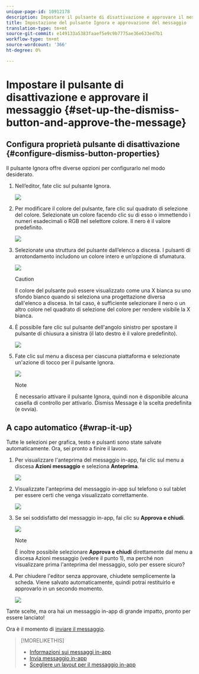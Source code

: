 ```yaml
---
unique-page-id: 10912178
description: Impostare il pulsante di disattivazione e approvare il messaggio - Documenti Marketo - Documentazione del prodotto
title: Impostazione del pulsante Ignora e approvazione del messaggio
translation-type: tm+mt
source-git-commit: e149133a5383faaef5e9c9b7775ae36e633ed7b1
workflow-type: tm+mt
source-wordcount: '366'
ht-degree: 0%

---
```



# Impostare il pulsante di disattivazione e approvare il messaggio {#set-up-the-dismiss-button-and-approve-the-message}

## Configura proprietà pulsante di disattivazione {#configure-dismiss-button-properties}

Il pulsante Ignora offre diverse opzioni per configurarlo nel modo desiderato.

1. Nell’editor, fate clic sul pulsante Ignora.

   ![](assets/image2016-5-9-10-3a23-3a37.png)

1. Per modificare il colore del pulsante, fare clic sul quadrato di selezione del colore. Selezionate un colore facendo clic su di esso o immettendo i numeri esadecimali o RGB nel selettore colore. Il nero è il valore predefinito.

   ![](assets/image2016-5-9-10-3a33-3a17.png)

1. Selezionate una struttura del pulsante dall’elenco a discesa. I pulsanti di arrotondamento includono un colore intero e un’opzione di sfumatura.

   ![](assets/image2016-5-9-10-3a35-3a46.png)

   >[!CAUTION]
   >
   >Il colore del pulsante può essere visualizzato come una X bianca su uno sfondo bianco quando si seleziona una progettazione diversa dall&#39;elenco a discesa. In tal caso, è sufficiente selezionare il nero o un altro colore nel quadrato di selezione del colore per rendere visibile la X bianca.

1. È possibile fare clic sul pulsante dell&#39;angolo sinistro per spostare il pulsante di chiusura a sinistra (il lato destro è il valore predefinito).

   ![](assets/image2016-5-9-10-3a39-3a5.png)

1. Fate clic sul menu a discesa per ciascuna piattaforma e selezionate un&#39;azione di tocco per il pulsante Ignora.

   ![](assets/image2016-5-9-10-3a43-3a54.png)

   >[!NOTE]
   >
   >È necessario attivare il pulsante Ignora, quindi non è disponibile alcuna casella di controllo per attivarlo. Dismiss Message è la scelta predefinita (e ovvia).

## A capo automatico {#wrap-it-up}

Tutte le selezioni per grafica, testo e pulsanti sono state salvate automaticamente. Ora, sei pronto a finire il lavoro.

1. Per visualizzare l&#39;anteprima del messaggio in-app, fai clic sul menu a discesa **Azioni messaggio** e seleziona **Anteprima**.

   ![](assets/image2016-5-9-10-3a58-3a38.png)

1. Visualizzate l&#39;anteprima del messaggio in-app sul telefono o sul tablet per essere certi che venga visualizzato correttamente.

   ![](assets/image2016-5-9-11-3a2-3a13.png)

1. Se sei soddisfatto del messaggio in-app, fai clic su **Approva e chiudi**.

   ![](assets/image2016-5-9-11-3a8-3a52.png)

   >[!NOTE]
   >
   >È inoltre possibile selezionare **Approva e chiudi** direttamente dal menu a discesa Azioni messaggio (vedere il punto 1), ma perché non visualizzare prima l&#39;anteprima del messaggio, solo per essere sicuro?

1. Per chiudere l&#39;editor senza approvare, chiudete semplicemente la scheda. Viene salvato automaticamente, quindi potrai restituirlo e approvarlo in un secondo momento.

   ![](assets/image2016-5-9-11-3a9-3a46.png)

Tante scelte, ma ora hai un messaggio in-app di grande impatto, pronto per essere lanciato!

Ora è il momento di [inviare il messaggio](http://docs.marketo.com/display/docs/send+your+in-app+message).

>[!MORELIKETHIS]
>
>* [Informazioni sui messaggi in-app](../../../../product-docs/mobile-marketing/in-app-messages/understanding-in-app-messages.md)
>* [Invia messaggio in-app](http://docs.marketo.com/display/docs/send+your+in-app+message)
>* [Scegliere un layout per il messaggio in-app](choose-a-layout-for-your-in-app-message.md)

>



